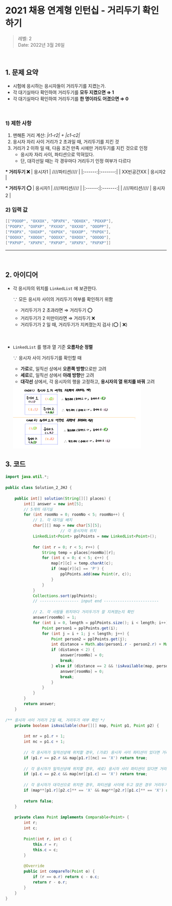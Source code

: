 # 2021 채용 연계형 인턴십 - 거리두기 확인하기

> 레벨: 2 <br/>
> Date: 2022년 3월 26일 <br/>

</br>

## 1. 문제 요약

- 시험에 응시하는 응시자들이 거리두기를 지켰는가.
- 각 대기실마다 확인하여 거리두기를 **모두 지켰으면  ⇒ 1**
- 각 대기실마다 확인하여 거리두기를 **한 명이라도 어겼으면 ⇒ 0**

</br>

### 1) 제한 사항

1. 맨해튼 거리 계산: *|r1-r2| + |c1-c2|*
2. 응시자 자리 사이 거리가 2 초과일 때, 거리두기를 지킨 것
3. 거리가 2 이하 일 때, 다음 조건 만족 시에만 거리두기를 지킨 것으로 인정 
    - 응시자 자리 사이, 파티션으로 막혀있다.
    - 단, 대각선일 때는 각 경우마다 거리두기 인정 여부가 다르다

**\* 거리두기 ❌** 
| 응시자1 | ////파티션//// |
|:------:|:-------:|
| XX빈공간XX | 응시자2 |


**\* 거리두기 ⭕**
| 응시자1 | ////파티션//// |
|:------:|:-------:|
| ////파티션//// | 응시자2 |
</br>

### 2) 입력 값

```java
[["POOOP", "OXXOX", "OPXPX", "OOXOX", "POXXP"], 
["POOPX", "OXPXP", "PXXXO", "OXXXO", "OOOPP"], 
["PXOPX", "OXOXP", "OXPOX", "OXXOP", "PXPOX"], 
["OOOXX", "XOOOX", "OOOXX", "OXOOX", "OOOOO"], 
["PXPXP", "XPXPX", "PXPXP", "XPXPX", "PXPXP"]]
```

---
</br>

## 2. 아이디어

- 각 응시자의 위치를 `LinkedList` 에 보관한다.
    
    ∵  모든 응시자 사이의 거리두기 여부를 확인하기 위함
    
    - 거리두기가 2 초과라면 ⇒ 거리두기 ⭕
    - 거리두기가 2 미만이라면 ⇒ 거리두기 ❌
    - 거리두기가 2 일 때, 거리두기가 지켜졌는지 검사 (⭕ | ❌)

</br>

- `LinkedList` 를 행과 열 기준 **오름차순 정렬**
    
    ∵  응시자 사이 거리두기를 확인할 때
    
    - **가로**로, 일직선 상에서 **오른쪽 방향**으로만 고려
    - **세로**로, 일직선 상에서 **아래 방향**만 고려
    - **대각선** 상에서, 각 응시자의 행을 고정하고, **응시자의 열 위치를 바꿔** 고려
    
  <img src = "./image/image1.jpg" height="200px" width="400px"/>
    

## 3. 코드  


```java
import java.util.*;

public class Solution_2_JHJ {

    public int[] solution(String[][] places) {
        int[] answer = new int[5];
        // 5개의 대기실
        for (int roomNo = 0; roomNo < 5; roomNo++) {
            // 1. 각 대기실 배치
            char[][] map = new char[5][5];
						// 각 응시자의 위치
            LinkedList<Point> pplPoints = new LinkedList<Point>(); 
					
            for (int r = 0; r < 5; r++) {
                String temp = places[roomNo][r];
                for (int c = 0; c < 5; c++) {
                    map[r][c] = temp.charAt(c);
                    if (map[r][c] == 'P') {
                        pplPoints.add(new Point(r, c));
                    }
                }
            }
            Collections.sort(pplPoints);
            // ----------------- input end ------------------------

            // 2. 각 사람들 위치마다 거리두기가 잘 지켜졌는지 확인
            answer[roomNo] = 1;
            for (int i = 0, length = pplPoints.size(); i < length; i++) {
                Point person1 = pplPoints.get(i);
                for (int j = i + 1; j < length; j++) {
                    Point person2 = pplPoints.get(j);
                    int distance = Math.abs(person1.r - person2.r) + Math.abs(person1.c - person2.c);
                    if (distance < 2) {
                        answer[roomNo] = 0;
                        break;
                    } else if (distance == 2 && !isAvailable(map, person1, person2)) {
                        answer[roomNo] = 0;
                        break;
                    }
                }
            }
        }
        return answer;
    }

/** 응시자 사이 거리가 2일 때, 거리두기 여부 확인 */
    private boolean isAvailable(char[][] map, Point p1, Point p2) {

        int nr = p1.r + 1;
        int nc = p1.c + 1;

        // 각 응시자가 일직선상에 위치할 경우, (가로) 응시자 사이 파티션이 있다면 거리두기를 지킨 것
        if (p1.r == p2.r && map[p1.r][nc] == 'X') return true;

        // 각 응시자가 일직선상에 위치할 경우, 세로) 응시자 사이 파티션이 있다면 거리두기를 지킨 것
        if (p1.c == p2.c && map[nr][p1.c] == 'X') return true;

        // 각 응시자가 대각선으로 위치한 경우, 파티션을 사이에 두고 앉은 경우 거리두기를 지킨 것
        if (map**[p1.r][p2.c]** == 'X' && map**[p2.r][p1.c]** == 'X') return true;

        return false;
    }

    private class Point implements Comparable<Point> {
        int r;
        int c;

        Point(int r, int c) {
            this.r = r;
            this.c = c;
        }

        @Override
        public int compareTo(Point o) {
            if (r == o.r) return c - o.c;
            return r - o.r;
        }
    }
}
```
